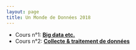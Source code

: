 ```yaml
---
layout: page
title: Un Monde de Données 2018
---
```


* Cours n°1: [**Big data etc.**](./1.html)
* Cours n°2: [**Collecte & traitement de données**](./2.html)

